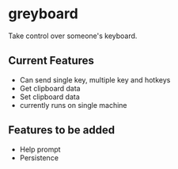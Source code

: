 # greyboard

Take control over someone's keyboard.

## Current Features
- Can send single key, multiple key and hotkeys
- Get clipboard data
- Set clipboard data
- currently runs on single machine

## Features to be added
- Help prompt
- Persistence
